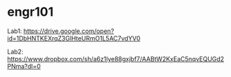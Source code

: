 # engr101

Lab1: https://drive.google.com/open?id=1DbHNTKEXrqZ3GlHteURmO1L5AC7vdYV0

Lab2: https://www.dropbox.com/sh/a6z1lye88gxjbf7/AABtW2KxEaC5nqvEQUGd2PNma?dl=0
